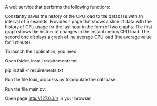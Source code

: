 A web service that performs the following functions:

Constantly saves the history of the CPU load to the database with an interval of 5 seconds.
Provides a page that shows a slice of data with the history of CPU usage for the last hour in the form of two graphs.
The first graph shows the history of changes in the instantaneous CPU load. The second one displays a graph of the average CPU load (the average value for 1 minute)

To launch the application, you need:

Open folder, install requirements.txt

pip install -r requirements.txt

Run the file load_proccess.py to populate the database.

Run the file main.py.

Open page http://127.0.0.1/ in your browser.